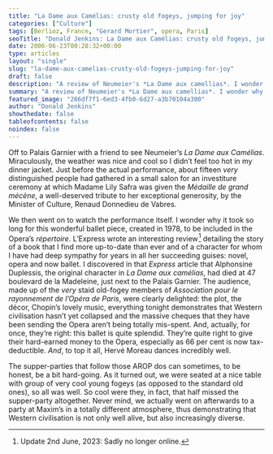 ```yaml
---
title: "La Dame aux Camélias: crusty old fogeys, jumping for joy"
categories: ["Culture"]
tags: [Berlioz, France, "Gerard Mortier", opera, Paris]
seoTitle: "Donald Jenkins: La Dame aux Camélias: crusty old fogeys, jumping for joy"
date: 2006-06-23T00:28:32+00:00
type: articles
layout: "single"
slug: "la-dame-aux-camelias-crusty-old-fogeys-jumping-for-joy"
draft: false
description: "A review of Neumeier's *La Dame aux camellias*. I wonder why it took so long for this wonderful ballet piece, created in 1978, to be included in the Opera’s *répertoire*."
summary: "A review of Neumeier's *La Dame aux camellias*. I wonder why it took so long for this wonderful ballet piece, created in 1978, to be included in the Opera’s *répertoire*."
featured_image: "266df7f1-6ed3-4fb0-6d27-a3b70104a300"
author: "Donald Jenkins"
showthedate: false
tableofcontents: false
noindex: false
---
```


Off to Palais Garnier with a friend to see Neumeier’s _La Dame aux Camélias_. Miraculously, the weather was nice and cool so I didn’t feel too hot in my dinner jacket. Just before the actual performance, about fifteen _very_ distinguished people had gathered in a small salon for an investiture ceremony at which Madame Lily Safra was given the _Médaille de grand mécène_, a well-deserved tribute to her exceptional generosity, by the Minister of Culture, Renaud Donnedieu de Vabres.

We then went on to watch the performance itself. I wonder why it took so long for this wonderful ballet piece, created in 1978, to be included in the Opera’s _répertoire_. L’Express wrote an interesting review&hairsp;[^1] detailing the story of a book that I find more up-to-date than ever and of a character for whom I have had deep sympathy for years in all her succeeding guises: novel, opera and now ballet. I discovered in that _Express_ article that Alphonsine Duplessis, the original character in _La Dame aux camélias_, had died at 47 boulevard de la Madeleine, just next to the Palais Garnier. The audience, made up of the _very_ staid old-fogey members of _Association pour le rayonnement de l’Opéra de Paris_, were clearly delighted: the plot, the décor, Chopin’s lovely music, everything tonight demonstrates that Western civilisation hasn’t yet collapsed and the massive cheques that they have been sending the Opera aren’t being totally mis-spent. And, actually, for once, they’re right: this ballet is quite splendid. They’re quite right to give their hard-earned money to the Opera, especially as 66 per cent is now tax-deductible. _And_, to top it all, Hervé Moreau dances incredibly well.

The supper-parties that follow those AROP dos can sometimes, to be honest, be a bit hard-going. As it turned out, we were seated at a nice table with group of very cool young fogeys (as opposed to the standard old ones), so all was well. So cool were they, in fact, that half missed the supper-party altogether. Never mind, we actually went on afterwards to a party at Maxim’s in a totally different atmosphere, thus demonstrating that Western civilisation is not only well alive, but also increasingly diverse.

[^1]: Update 2nd June, 2023: Sadly no longer online.
